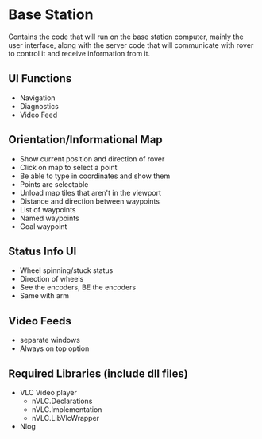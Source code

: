 # Base Station
Contains the code that will run on the base station computer, mainly the user interface,
along with the server code that will communicate with rover to control it and receive 
information from it.

## UI Functions
 - Navigation
 - Diagnostics
 - Video Feed

## Orientation/Informational Map
 - Show current position and direction of rover
 - Click on map to select a point
 - Be able to type in coordinates and show them
 - Points are selectable
 - Unload map tiles that aren't in the viewport
 - Distance and direction between waypoints
 - List of waypoints
 - Named waypoints
 - Goal waypoint
 
## Status Info UI
 - Wheel spinning/stuck status
 - Direction of wheels
 - See the encoders, BE the encoders
 - Same with arm
 
## Video Feeds
 - separate windows
 - Always on top option
 
## Required Libraries (include dll files)
 - VLC Video player
	- nVLC.Declarations
	- nVLC.Implementation
	- nVLC.LibVlcWrapper
 - Nlog
